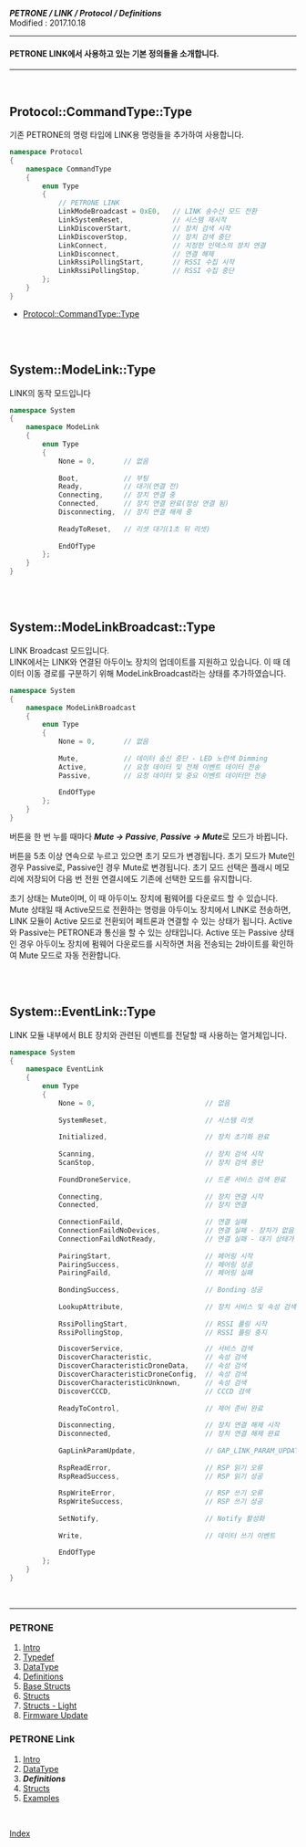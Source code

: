 ***PETRONE / LINK / Protocol / Definitions***<br>
Modified : 2017.10.18

---

#### PETRONE LINK에서 사용하고 있는 기본 정의들을 소개합니다.

---

<br>

## <a name="CommandType">Protocol::CommandType::Type</a>
기존 PETRONE의 명령 타입에 LINK용 명령들을 추가하여 사용합니다.

```cpp
namespace Protocol
{
    namespace CommandType
    {
        enum Type
        {
            // PETRONE LINK
            LinkModeBroadcast = 0xE0,   // LINK 송수신 모드 전환
            LinkSystemReset,            // 시스템 재시작
            LinkDiscoverStart,          // 장치 검색 시작
            LinkDiscoverStop,           // 장치 검색 중단
            LinkConnect,                // 지정한 인덱스의 장치 연결
            LinkDisconnect,             // 연결 해제
            LinkRssiPollingStart,       // RSSI 수집 시작
            LinkRssiPollingStop,        // RSSI 수집 중단
        };
    }
}
```

 - [Protocol::CommandType::Type](../definitions.md#CommandType)

 
<br>
<br>


## <a name="ModeLink">System::ModeLink::Type</a>
LINK의 동작 모드입니다


```cpp
namespace System
{
    namespace ModeLink
    {
        enum Type
        {
            None = 0,       // 없음
            
            Boot,           // 부팅     
            Ready,          // 대기(연결 전)                
            Connecting,     // 장치 연결 중
            Connected,      // 장치 연결 완료(정상 연결 됨)
            Disconnecting,  // 장치 연결 해제 중
                 
            ReadyToReset,   // 리셋 대기(1초 뒤 리셋)
            
            EndOfType
        };
    }
}
```


<br>
<br>


## <a name="ModeLinkBroadcast">System::ModeLinkBroadcast::Type</a>
LINK Broadcast 모드입니다.<br>
LINK에서는 LINK와 연결된 아두이노 장치의 업데이트를 지원하고 있습니다. 이 때 데이터 이동 경로를 구분하기 위해 ModeLinkBroadcast라는 상태를 추가하였습니다.


```cpp
namespace System
{
    namespace ModeLinkBroadcast
    {
        enum Type
        {
            None = 0,       // 없음
            
            Mute,           // 데이터 송신 중단 - LED 노란색 Dimming
            Active,         // 요청 데이터 및 전체 이벤트 데이터 전송
            Passive,        // 요청 데이터 및 중요 이벤트 데이터만 전송
            
            EndOfType
        };
    }
}
```

버튼을 한 번 누를 때마다 ***Mute -> Passive***, ***Passive -> Mute***로 모드가 바뀝니다. 
<br>

버튼을 5초 이상 연속으로 누르고 있으면 초기 모드가 변경됩니다. 초기 모드가 Mute인 경우 Passive로, Passive인 경우 Mute로 변경됩니다. 초기 모드 선택은 플래시 메모리에 저장되어 다음 번 전원 연결시에도 기존에 선택한 모드를 유지합니다.
<br>

초기 상태는 Mute이며, 이 때 아두이노 장치에 펌웨어를 다운로드 할 수 있습니다. Mute 상태일 때 Active모드로 전환하는 명령을 아두이노 장치에서 LINK로 전송하면, LINK 모듈이 Active 모드로 전환되어 페트론과 연결할 수 있는 상태가 됩니다. Active와 Passive는 PETRONE과 통신을 할 수 있는 상태입니다. Active 또는 Passive 상태인 경우 아두이노 장치에 펌웨어 다운로드를 시작하면 처음 전송되는 2바이트를 확인하여 Mute 모드로 자동 전환합니다.


<br>
<br>


## <a name="EventLink">System::EventLink::Type</a>
LINK 모듈 내부에서 BLE 장치와 관련된 이벤트를 전달할 때 사용하는 열거체입니다.


```cpp
namespace System
{
    namespace EventLink
    {
        enum Type
        {
            None = 0,                           // 없음
            
            SystemReset,                        // 시스템 리셋
            
            Initialized,                        // 장치 초기화 완료
            
            Scanning,                           // 장치 검색 시작
            ScanStop,                           // 장치 검색 중단
            
            FoundDroneService,                  // 드론 서비스 검색 완료
            
            Connecting,                         // 장치 연결 시작       
            Connected,                          // 장치 연결
            
            ConnectionFaild,                    // 연결 실패
            ConnectionFaildNoDevices,           // 연결 실패 - 장치가 없음
            ConnectionFaildNotReady,            // 연결 실패 - 대기 상태가 아님
            
            PairingStart,                       // 페어링 시작
            PairingSuccess,                     // 페어링 성공
            PairingFaild,                       // 페어링 실패
            
            BondingSuccess,                     // Bonding 성공
            
            LookupAttribute,                    // 장치 서비스 및 속성 검색(GATT Event 실행)
                 
            RssiPollingStart,                   // RSSI 풀링 시작
            RssiPollingStop,                    // RSSI 풀링 중지

            DiscoverService,                    // 서비스 검색
            DiscoverCharacteristic,             // 속성 검색
            DiscoverCharacteristicDroneData,    // 속성 검색
            DiscoverCharacteristicDroneConfig,  // 속성 검색
            DiscoverCharacteristicUnknown,      // 속성 검색
            DiscoverCCCD,                       // CCCD 검색
            
            ReadyToControl,                     // 제어 준비 완료
            
            Disconnecting,                      // 장치 연결 해제 시작
            Disconnected,                       // 장치 연결 해제 완료
            
            GapLinkParamUpdate,                 // GAP_LINK_PARAM_UPDATE_EVENT
            
            RspReadError,                       // RSP 읽기 오류
            RspReadSuccess,                     // RSP 읽기 성공
            
            RspWriteError,                      // RSP 쓰기 오류
            RspWriteSuccess,                    // RSP 쓰기 성공
            
            SetNotify,                          // Notify 활성화
            
            Write,                              // 데이터 쓰기 이벤트
                 
            EndOfType
        };
    }
}
```


<br>

---

### PETRONE

1. [Intro](../01_intro.md)
2. [Typedef](../02_typedef.md)
3. [DataType](../03_datatype.md)
4. [Definitions](../04_definitions.md)
5. [Base Structs](../05_base_structs.md)
6. [Structs](../06_structs.md)
7. [Structs - Light](../07_structs_light.md)
8. [Firmware Update](../08_firmware_update.md)


### PETRONE Link

1. [Intro](01_intro.md)
2. [DataType](02_datatype.md)
3. ***Definitions***
4. [Structs](04_structs.md)
5. [Examples](05_examples.md)

<br>

[Index](../index.md)

<br>

